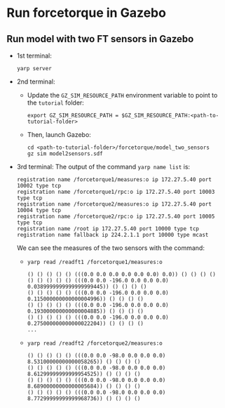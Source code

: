 # Run forcetorque in Gazebo

## Run model with two FT sensors in Gazebo

- 1st terminal:
    ~~~
    yarp server
    ~~~
- 2nd terminal:
  - Update the `GZ_SIM_RESOURCE_PATH` environment variable to point to the `tutorial` folder:

    ~~~
    export GZ_SIM_RESOURCE_PATH = $GZ_SIM_RESOURCE_PATH:<path-to-tutorial-folder>
    ~~~

  - Then, launch Gazebo:

    ~~~
    cd <path-to-tutorial-folder>/forcetorque/model_two_sensors
    gz sim model2sensors.sdf
    ~~~

- 3rd terminal:
    The output of the command `yarp name list` is:
    ~~~
    registration name /forcetorque1/measures:o ip 172.27.5.40 port 10002 type tcp
    registration name /forcetorque1/rpc:o ip 172.27.5.40 port 10003 type tcp
    registration name /forcetorque2/measures:o ip 172.27.5.40 port 10004 type tcp
    registration name /forcetorque2/rpc:o ip 172.27.5.40 port 10005 type tcp
    registration name /root ip 172.27.5.40 port 10000 type tcp
    registration name fallback ip 224.2.1.1 port 10000 type mcast
    ~~~

    We can see the measures of the two sensors with the command:
  - `yarp read /readft1 /forcetorque1/measures:o`

    ~~~
    () () () () () (((0.0 0.0 0.0 0.0 0.0 0.0) 0.0)) () () () ()
    () () () () () (((0.0 0.0 -196.0 0.0 0.0 0.0) 0.0389999999999999999445)) () () () ()
    () () () () () (((0.0 0.0 -196.0 0.0 0.0 0.0) 0.115000000000000004996)) () () () ()
    () () () () () (((0.0 0.0 -196.0 0.0 0.0 0.0) 0.193000000000000004885)) () () () ()
    () () () () () (((0.0 0.0 -196.0 0.0 0.0 0.0) 0.275000000000000022204)) () () () ()
    ...
    ~~~

  - `yarp read /readft2 /forcetorque2/measures:o`
    ~~~
    () () () () () (((0.0 0.0 -98.0 0.0 0.0 0.0) 8.53100000000000058265)) () () () ()
    () () () () () (((0.0 0.0 -98.0 0.0 0.0 0.0) 8.61299999999999954525)) () () () ()
    () () () () () (((0.0 0.0 -98.0 0.0 0.0 0.0) 8.68900000000000005684)) () () () ()
    () () () () () (((0.0 0.0 -98.0 0.0 0.0 0.0) 8.77299999999999968736)) () () () ()
    ~~~
